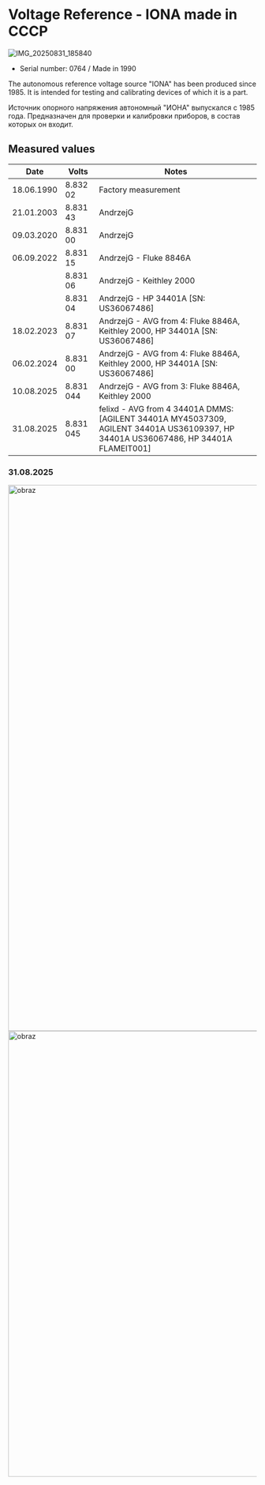 # Voltage Reference -  IONA made in CCCP

![IMG_20250831_185840](https://github.com/user-attachments/assets/d9f38390-63d4-47d7-ae4b-f0000d66eb74)

* Serial number: 0764 / Made in 1990

The autonomous reference voltage source "IONA" has been produced since 1985. It is intended for testing and calibrating devices of which it is a part.

Источник опорного напряжения автономный "ИОНА" выпускался с 1985 года. Предназначен для проверки и калибровки приборов, в состав которых он входит.

## Measured values

| Date       | Volts     | Notes                                 |
|------------|-----------|---------------------------------------|
| 18.06.1990 | 8.832 02  | Factory measurement                   |
| 21.01.2003 | 8.831 43  | AndrzejG                              |
| 09.03.2020 | 8.831 00  | AndrzejG                              |
| 06.09.2022 | 8.831 15  | AndrzejG - Fluke 8846A                |
|            | 8.831 06  | AndrzejG - Keithley 2000              |
|            | 8.831 04  | AndrzejG - HP 34401A [SN: US36067486] |
| 18.02.2023 | 8.831 07  | AndrzejG - AVG from 4: Fluke 8846A, Keithley 2000, HP 34401A [SN: US36067486] |
| 06.02.2024 | 8.831 00  | AndrzejG - AVG from 4: Fluke 8846A, Keithley 2000, HP 34401A [SN: US36067486] |
| 10.08.2025 | 8.831 044 | AndrzejG - AVG from 3: Fluke 8846A, Keithley 2000 |
| 31.08.2025 | 8.831 045 | felixd   - AVG from 4 34401A DMMS: [AGILENT 34401A MY45037309, AGILENT 34401A US36109397, HP 34401A US36067486, HP 34401A FLAMEIT001] |

### 31.08.2025
<img width="1837" height="1106" alt="obraz" src="https://github.com/user-attachments/assets/72af7a5d-35bc-4809-b18e-a063d17aca2f" />
<img width="1831" height="903" alt="obraz" src="https://github.com/user-attachments/assets/7b6f4d22-3674-426e-98d8-63b72ddfcaec" />
